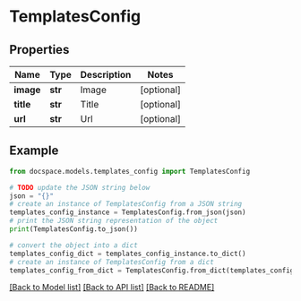 # TemplatesConfig


## Properties

Name | Type | Description | Notes
------------ | ------------- | ------------- | -------------
**image** | **str** | Image | [optional] 
**title** | **str** | Title | [optional] 
**url** | **str** | Url | [optional] 

## Example

```python
from docspace.models.templates_config import TemplatesConfig

# TODO update the JSON string below
json = "{}"
# create an instance of TemplatesConfig from a JSON string
templates_config_instance = TemplatesConfig.from_json(json)
# print the JSON string representation of the object
print(TemplatesConfig.to_json())

# convert the object into a dict
templates_config_dict = templates_config_instance.to_dict()
# create an instance of TemplatesConfig from a dict
templates_config_from_dict = TemplatesConfig.from_dict(templates_config_dict)
```
[[Back to Model list]](../README.md#documentation-for-models) [[Back to API list]](../README.md#documentation-for-api-endpoints) [[Back to README]](../README.md)


